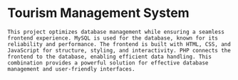 # Tourism Management System 

	This project optimizes database management while ensuring a seamless frontend experience. MySQL is used for the database, known for its reliability and performance. The frontend is built with HTML, CSS, and JavaScript for structure, styling, and interactivity. PHP connects the frontend to the database, enabling efficient data handling. This combination provides a powerful solution for effective database management and user-friendly interfaces.